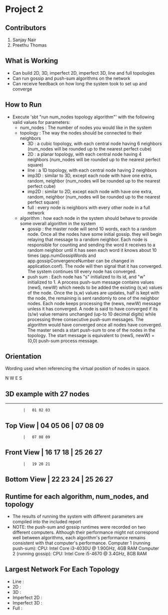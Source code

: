 # Project 2

## Contributors
  1. Sanjay Nair
  2. Preethu Thomas
 
## What is Working
  
  - Can build 2D, 3D, imperfect 2D, imperfect 3D, line and full topologies
  - Can run gossip and push-sum algorithms on the network
  - Can receive feedback on how long the system took to set up and converge

## How to Run

- Execute 'sbt "run num_nodes topology algorithm"' with the following valid values for parameters:
    - num_nodes : The number of nodes you would like in the system
    - topology : The way the nodes should be connected to their neighbors
        - 3D : a cubic topology, with each central node having 6 neighbors (num_nodes will be rounded up to the nearest perfect cube)
        - 2D : a planar topology, with each central node having 4 neighbors (num_nodes will be rounded up to the nearest perfect square)
        - line : a 1D topology, with each central node having 2 neighbors
        - imp3D : similar to 3D, except each node with have one extra, random, neighbor (num_nodes will be rounded up to the nearest perfect cube)
        - imp2D : similar to 2D, except each node with have one extra, random, neighbor (num_nodes will be rounded up to the nearest perfect square)
        - full  : every node is neighbors with every other node in a full network
    - algorithm : how each node in the system should behave to provide some overall algorithm in the system
        - gossip : the master node will send 10 words, each to a random node. Once all the nodes have some initial gossip.
                   they will begin relaying that message to a random neighbor. Each node is responsible for counting and 
                    sending the word it receives to a random neighbor until it has seen each word it knows about 10 times 
                    (app.numGossipWords and app.gossipConvergenceNumber can be changed in application.conf). The node
                    will then signal that it has converged. The system continues till every node has converged.
        - push sum : Each node has "s" initialized to its id, and "w" initialized to 1.
                     A process push-sum message contains values (newS, newW) which needs to be added the existing (s,w) values of the node.
                     Once the (s,w) values are updates, half is kept with the node, the remaining is sent randomly to one of the neighbor nodes.
                     Each node keeps processing the (news, newW) message unless it has converged. A node is said to have converged if its (s/w) value remains
                     unchanged (up-to 10 decimal digits) while processing three consecutive push-sum messages.
                     The algorithm would have converged once all nodes have converged.
                     The master sends a start push-sum to one of the nodes in the topology. The start message is equivalent to (newS, newW) = (0,0) push-sum process message.

## Orientation

Wording used when referencing the virtual position of nodes in space.

   N
 W   E
   S

## 3D example with 27 nodes

----------------------------
            |   01 02 03
Top View    |   04 05 06
            |   07 08 09
----------------------------
            |   07 08 09
Front View  |   16 17 18
            |   25 26 27
----------------------------
            |   19 20 21
Bottom View |   22 23 24
            |   25 26 27
----------------------------

## Runtime for each algorithm, num_nodes, and topology

- The results of running the system with different parameters are compiled into the included report
- NOTE: the push-sum and gossip runtimes were recorded on two different computers. Although their performance
might not correspond well between algorithms, each algorithm's performance remains consistent with that computer's performance.
	Computer 1 (running push-sum): CPU: Intel Core i3-4030U @ 1.90GHz, 4GB RAM
	Computer 2 (running gossip): CPU: Intel Core i5-4670 @ 3.4GHz, 8GB RAM

## Largest Network For Each Topology

- Line :
- 2D :
- 3D :
- Imperfect 2D :
- Imperfect 3D :
- Full :
